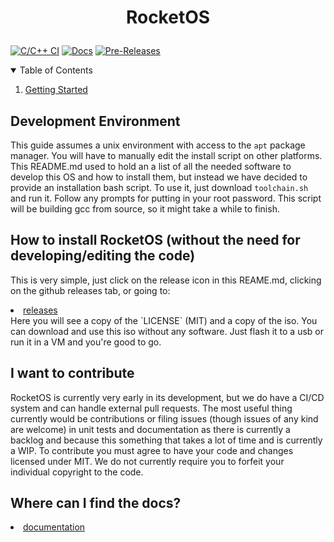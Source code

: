 # <p align="center"> RocketOS </p>

[![C/C++ CI](https://github.com/OperatingSystemRocket/RocketOS/actions/workflows/ci-cd.yml/badge.svg)](https://github.com/OperatingSystemRocket/RocketOS/actions/workflows/ci-cd.yml)
[![Docs](https://readthedocs.org/projects/rocketos/badge/?version=latest)](https://rocketos.readthedocs.io/en/latest/?badge=latest)
[![Pre-Releases](https://img.shields.io/github/release-date-pre/OperatingSystemRocket/RocketOS)](https://github.com/OperatingSystemRocket/RocketOS/releases)


<details open="open">
  <summary>Table of Contents</summary>
  <ol>
    <li>
      <a href="#getting-started">Getting Started</a>
    </li>
  </ol>
</details>



## Development Environment

This guide assumes a unix environment with access to the `apt` package manager.
You will have to manually edit the install script on other platforms.
This README.md used to hold an a list of all the needed software to develop this OS and how to install them,
but instead we have decided to provide an installation bash script. To use it, just download `toolchain.sh` and run it.
Follow any prompts for putting in your root password. This script will be building gcc from source, so it might take a while to finish. 


## How to install RocketOS (without the need for developing/editing the code)

This is very simple, just click on the release icon in this REAME.md, clicking on the github releases tab, or going to:
<li><a href="https://github.com/OperatingSystemRocket/RocketOS/releases">releases</a></li>
Here you will see a copy of the `LICENSE` (MIT) and a copy of the iso.
You can download and use this iso without any software. Just flash it to a usb or run it in a VM and you're good to go.


## I want to contribute

RocketOS is currently very early in its development, but we do have a CI/CD system and can handle external pull requests.
The most useful thing currently would be contributions or filing issues (though issues of any kind are welcome)
in unit tests and documentation as there is currently a backlog
and because this something that takes a lot of time and is currently a WIP.
To contribute you must agree to have your code and changes licensed under MIT.
We do not currently require you to forfeit your individual copyright to the code.


## Where can I find the docs?

<li><a href="https://rocketos.readthedocs.io/en/latest/">documentation</a></li>
